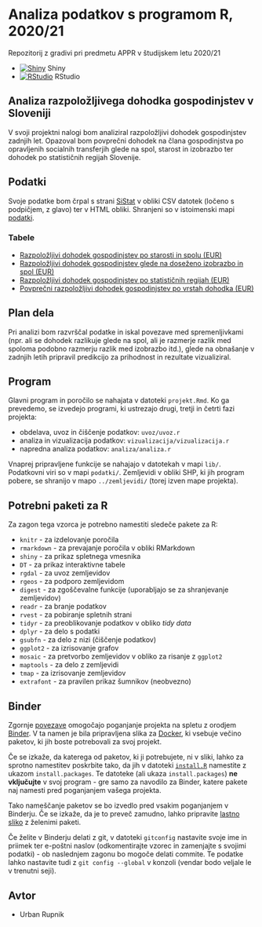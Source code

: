 # Analiza podatkov s programom R, 2020/21

Repozitorij z gradivi pri predmetu APPR v študijskem letu 2020/21

* [![Shiny](http://mybinder.org/badge.svg)](http://mybinder.org/v2/gh/UrbanRupnik/APPR-2020-21/master?urlpath=shiny/APPR-2020-21/projekt.Rmd) Shiny
* [![RStudio](http://mybinder.org/badge.svg)](http://mybinder.org/v2/gh/UrbanRupnik/APPR-2020-21/master?urlpath=rstudio) RStudio

## Analiza razpoložljivega dohodka gospodinjstev v Sloveniji

V svoji projektni nalogi bom analiziral razpoložljivi dohodek gospodinjstev zadnjih let. Opazoval bom povprečni dohodek na člana gospodinjstva po opravljenih socialnih transferjih glede na spol, starost in izobrazbo ter dohodek po statističnih regijah Slovenije.

## Podatki

Svoje podatke bom črpal s strani [SiStat](https://pxweb.stat.si/SiStat/sl) v obliki CSV datotek (ločeno s podpičjem, z glavo) ter v HTML obliki. Shranjeni so v istoimenski mapi [podatki](https://github.com/UrbanRupnik/APPR-2020-21/tree/master/podatki).

### Tabele

* [Razpoložljivi dohodek gospodinjstev po starosti in spolu (EUR)](https://pxweb.stat.si:443/SiStatData/sq/1229)
* [Razpoložljivi dohodek gospodinjstev glede na doseženo izobrazbo in spol (EUR)](https://pxweb.stat.si:443/SiStatData/sq/1230)
* [Razpoložljivi dohodek gospodinjstev po statističnih regijah (EUR)](https://pxweb.stat.si:443/SiStatData/sq/1228)
* [Povprečni razpoložljivi dohodek gospodinjstev po vrstah dohodka (EUR)](https://pxweb.stat.si:443/SiStatData/sq/1214)

## Plan dela
Pri analizi bom razvrščal podatke in iskal povezave med spremenljivkami (npr. ali se dohodek razlikuje glede na spol, ali je razmerje razlik med spoloma podobno razmerju razlik med izobrazbo itd.), glede na obnašanje v zadnjih letih pripravil predikcijo za prihodnost in rezultate vizualiziral.

## Program

Glavni program in poročilo se nahajata v datoteki `projekt.Rmd`.
Ko ga prevedemo, se izvedejo programi, ki ustrezajo drugi, tretji in četrti fazi projekta:

* obdelava, uvoz in čiščenje podatkov: `uvoz/uvoz.r`
* analiza in vizualizacija podatkov: `vizualizacija/vizualizacija.r`
* napredna analiza podatkov: `analiza/analiza.r`

Vnaprej pripravljene funkcije se nahajajo v datotekah v mapi `lib/`.
Podatkovni viri so v mapi `podatki/`.
Zemljevidi v obliki SHP, ki jih program pobere,
se shranijo v mapo `../zemljevidi/` (torej izven mape projekta).

## Potrebni paketi za R

Za zagon tega vzorca je potrebno namestiti sledeče pakete za R:

* `knitr` - za izdelovanje poročila
* `rmarkdown` - za prevajanje poročila v obliki RMarkdown
* `shiny` - za prikaz spletnega vmesnika
* `DT` - za prikaz interaktivne tabele
* `rgdal` - za uvoz zemljevidov
* `rgeos` - za podporo zemljevidom
* `digest` - za zgoščevalne funkcije (uporabljajo se za shranjevanje zemljevidov)
* `readr` - za branje podatkov
* `rvest` - za pobiranje spletnih strani
* `tidyr` - za preoblikovanje podatkov v obliko *tidy data*
* `dplyr` - za delo s podatki
* `gsubfn` - za delo z nizi (čiščenje podatkov)
* `ggplot2` - za izrisovanje grafov
* `mosaic` - za pretvorbo zemljevidov v obliko za risanje z `ggplot2`
* `maptools` - za delo z zemljevidi
* `tmap` - za izrisovanje zemljevidov
* `extrafont` - za pravilen prikaz šumnikov (neobvezno)

## Binder

Zgornje [povezave](#analiza-podatkov-s-programom-r-202021)
omogočajo poganjanje projekta na spletu z orodjem [Binder](https://mybinder.org/).
V ta namen je bila pripravljena slika za [Docker](https://www.docker.com/),
ki vsebuje večino paketov, ki jih boste potrebovali za svoj projekt.

Če se izkaže, da katerega od paketov, ki ji potrebujete, ni v sliki,
lahko za sprotno namestitev poskrbite tako,
da jih v datoteki [`install.R`](install.R) namestite z ukazom `install.packages`.
Te datoteke (ali ukaza `install.packages`) **ne vključujte** v svoj program -
gre samo za navodilo za Binder, katere pakete naj namesti pred poganjanjem vašega projekta.

Tako nameščanje paketov se bo izvedlo pred vsakim poganjanjem v Binderju.
Če se izkaže, da je to preveč zamudno,
lahko pripravite [lastno sliko](https://github.com/jaanos/APPR-docker) z želenimi paketi.

Če želite v Binderju delati z git,
v datoteki `gitconfig` nastavite svoje ime in priimek ter e-poštni naslov
(odkomentirajte vzorec in zamenjajte s svojimi podatki) -
ob naslednjem zagonu bo mogoče delati commite.
Te podatke lahko nastavite tudi z `git config --global` v konzoli
(vendar bodo veljale le v trenutni seji).

## Avtor
* Urban Rupnik
